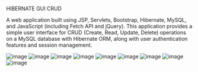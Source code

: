 HIBERNATE GUI CRUD

A web application built using JSP, Servlets, Bootstrap, Hibernate, MySQL, and JavaScript (including Fetch API and jQuery). 
This application provides a simple user interface for CRUD (Create, Read, Update, Delete) operations on a MySQL database with Hibernate ORM,
along with user authentication features and session management.

![image](https://github.com/user-attachments/assets/f9290635-e322-4780-9f8e-f23c079bb62a)
![image](https://github.com/user-attachments/assets/8cfe7e83-a88a-4db8-a468-a05465c86b1f)
![image](https://github.com/user-attachments/assets/f7a8448e-1a99-46c0-913c-1dcd99d1f4c6)
![image](https://github.com/user-attachments/assets/a0ca5b71-1472-4faf-8dc7-7d2458adec74)
![image](https://github.com/user-attachments/assets/95d8d6d0-668a-4979-9f51-0d461dac8773)
![image](https://github.com/user-attachments/assets/cd88b7fb-33e3-4256-8bf1-02b77911be74)
![image](https://github.com/user-attachments/assets/80470fbc-2cef-429e-bda6-45f56559923d)
![image](https://github.com/user-attachments/assets/0095d121-8dd5-4c44-843d-ac63dec92196)
![image](https://github.com/user-attachments/assets/4c2eabcd-2c5d-43bf-953e-2767388e9387)
